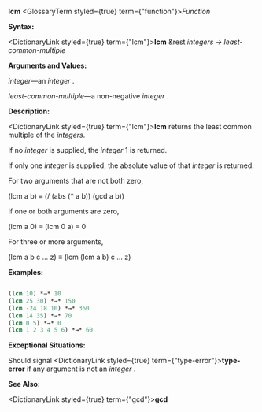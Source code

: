 **lcm** <GlossaryTerm styled={true} term={"function"}><i>Function</i></GlossaryTerm> 



**Syntax:** 



<DictionaryLink styled={true} term={"lcm"}><b>lcm</b></DictionaryLink> &amp;rest *integers → least-common-multiple* 



**Arguments and Values:** 



*integer*—an *integer* . 



*least-common-multiple*—a non-negative *integer* . 



**Description:** 



<DictionaryLink styled={true} term={"lcm"}><b>lcm</b></DictionaryLink> returns the least common multiple of the *integers*. 



If no *integer* is supplied, the *integer* 1 is returned. 







 



 



If only one *integer* is supplied, the absolute value of that *integer* is returned. 



For two arguments that are not both zero, 



(lcm a b) *≡* (/ (abs (\* a b)) (gcd a b)) 



If one or both arguments are zero, 



(lcm a 0) *≡* (lcm 0 a) *≡* 0 



For three or more arguments, 



(lcm a b c ... z) *≡* (lcm (lcm a b) c ... z) 



**Examples:**
```lisp

(lcm 10) *→* 10 
(lcm 25 30) *→* 150 
(lcm -24 18 10) *→* 360 
(lcm 14 35) *→* 70 
(lcm 0 5) *→* 0 
(lcm 1 2 3 4 5 6) *→* 60 

```
**Exceptional Situations:** 



Should signal <DictionaryLink styled={true} term={"type-error"}><b>type-error</b></DictionaryLink> if any argument is not an *integer* . 



**See Also:** 



<DictionaryLink styled={true} term={"gcd"}><b>gcd</b></DictionaryLink> 



